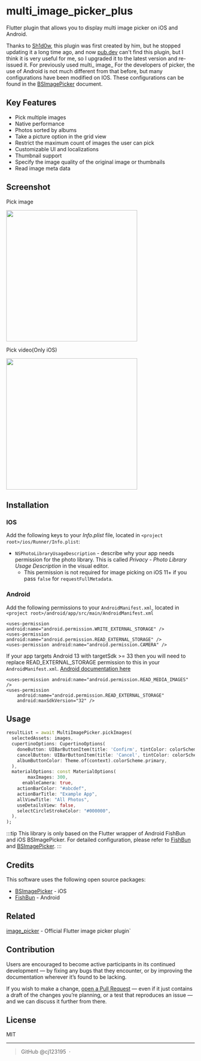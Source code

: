 # multi_image_picker_plus

Flutter plugin that allows you to display multi image picker on iOS and Android.

Thanks to [Sh1d0w](https://github.com/Sh1d0w/), this plugin was first created by him, but he stopped updating it a long time ago, and now [pub.dev](https://pub.dev/) can't find this plugin, but I think it is very useful for me, so I upgraded it to the latest version and re-issued it. For previously used multi_ image_ For the developers of picker, the use of Android is not much different from that before, but many configurations have been modified on IOS. These configurations can be found in the [BSImagePicker](https://github.com/mikaoj/BSImagePicker) document.

## Key Features

- Pick multiple images
- Native performance
- Photos sorted by albums
- Take a picture option in the grid view
- Restrict the maximum count of images the user can pick
- Customizable UI and localizations
- Thumbnail support
- Specify the image quality of the original image or thumbnails
- Read image meta data

## Screenshot
Pick image

<img src="https://github.com/cj123195/multi_image_picker_plus/raw/main/screenshot/image_ios.gif" width="350">

Pick video(Only iOS)

<img src="https://github.com/cj123195/multi_image_picker_plus/raw/main/screenshot/video_ios.gif" width="350">

## **Installation**

### IOS

Add the following keys to your *Info.plist* file, located in `<project root>/ios/Runner/Info.plist`:

- `NSPhotoLibraryUsageDescription` - describe why your app needs permission for the photo library. This is called *Privacy - Photo Library Usage Description* in the visual editor.
    - This permission is not required for image picking on iOS 11+ if you pass `false` for `requestFullMetadata`.

### Android

Add the following permissions to your `AndroidManifest.xml`, located in `<project root>/android/app/src/main/AndroidManifest.xml`

```
<uses-permission android:name="android.permission.WRITE_EXTERNAL_STORAGE" />
<uses-permission android:name="android.permission.READ_EXTERNAL_STORAGE" />
<uses-permission android:name="android.permission.CAMERA" />
```

If your app targets Android 13 with targetSdk >= 33 then you will need to replace READ_EXTERNAL_STORAGE permission to this in your `AndroidManifest.xml`.
[Android documentation here](https://developer.android.com/about/versions/13/behavior-changes-13#granular-media-permissions)

```
<uses-permission android:name="android.permission.READ_MEDIA_IMAGES" />
<uses-permission
    android:name="android.permission.READ_EXTERNAL_STORAGE"
    android:maxSdkVersion="32" />
```

## Usage

```dart
resultList = await MultiImagePicker.pickImages(
  selectedAssets: images,
  cupertinoOptions: CupertinoOptions(
    doneButton: UIBarButtonItem(title: 'Confirm', tintColor: colorScheme.primary),
    cancelButton: UIBarButtonItem(title: 'Cancel', tintColor: colorScheme.primary),
    albumButtonColor: Theme.of(context).colorScheme.primary,
  ),
  materialOptions: const MaterialOptions(
		maxImages: 300,
	  enableCamera: true,
    actionBarColor: "#abcdef",
    actionBarTitle: "Example App",
    allViewTitle: "All Photos",
    useDetailsView: false,
    selectCircleStrokeColor: "#000000",
  ),
);
```
:::tip
This library is only based on the Flutter wrapper of Android FishBun and iOS BSImagePicker. For detailed configuration, please refer to [FishBun](https://github.com/sangcomz/FishBun) and [BSImagePicker](https://github.com/mikaoj/BSImagePicker).
:::

## Credits

This software uses the following open source packages:

- [BSImagePicker](https://github.com/mikaoj/BSImagePicker) - iOS
- [FishBun](https://github.com/sangcomz/FishBun) - Android

## Related

[image_picker](https://pub.dartlang.org/packages/image_picker) - Official Flutter image picker plugin`

## Contribution

Users are encouraged to become active participants in its continued development — by fixing any bugs that they encounter, or by improving the documentation wherever it’s found to be lacking.

If you wish to make a change, [open a Pull Request](https://github.com/mikaoj/BSImagePicker/pull/new) — even if it just contains a draft of the changes you’re planning, or a test that reproduces an issue — and we can discuss it further from there.

## License

MIT

---

> GitHub @cj123195  ·
>
